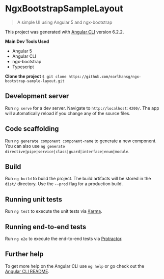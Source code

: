 # NgxBootstrapSampleLayout
> A simple UI using Angular 5 and ngx-bootstrap

This project was generated with [Angular CLI](https://github.com/angular/angular-cli) version 6.2.2.

**Main Dev Tools Used**
- Angular 5
- Angular CLI
- ngx-bootstrap
- Typescript

**Clone the project**
`$ git clone https://github.com/earlhansg/ngx-bootstrap-sample-layout.git`


## Development server

Run `ng serve` for a dev server. Navigate to `http://localhost:4200/`. The app will automatically reload if you change any of the source files.

## Code scaffolding

Run `ng generate component component-name` to generate a new component. You can also use `ng generate directive|pipe|service|class|guard|interface|enum|module`.

## Build

Run `ng build` to build the project. The build artifacts will be stored in the `dist/` directory. Use the `--prod` flag for a production build.

## Running unit tests

Run `ng test` to execute the unit tests via [Karma](https://karma-runner.github.io).

## Running end-to-end tests

Run `ng e2e` to execute the end-to-end tests via [Protractor](http://www.protractortest.org/).

## Further help

To get more help on the Angular CLI use `ng help` or go check out the [Angular CLI README](https://github.com/angular/angular-cli/blob/master/README.md).

